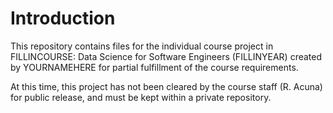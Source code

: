 ﻿# Introduction
This repository contains files for the individual course project in FILLINCOURSE: Data Science for Software Engineers (FILLINYEAR) created by YOURNAMEHERE for partial fulfillment of the course requirements.

At this time, this project has not been cleared by the course staff (R. Acuna) for public release, and must be kept within a private repository.
